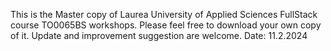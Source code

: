 This is the Master copy of Laurea University of Applied Sciences FullStack course TO0065BS workshops. Please feel free to download your own copy of it. Update and improvement suggestion are welcome. Date: 11.2.2024
